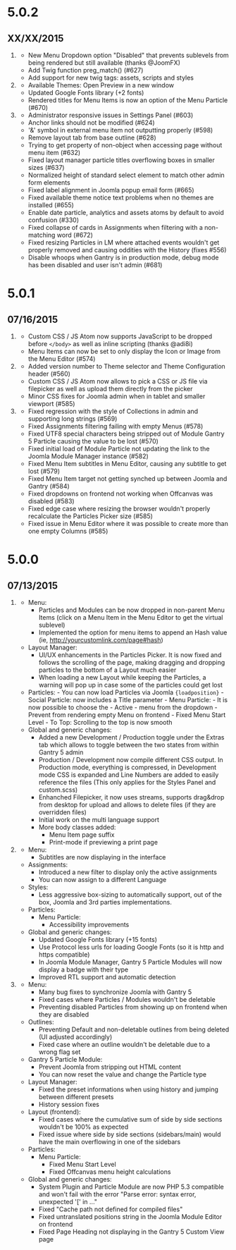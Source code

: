 # 5.0.2
## XX/XX/2015

1. [](#new)
    * New Menu Dropdown option "Disabled" that prevents sublevels from being rendered but still available (thanks @JoomFX)
    * Add Twig function preg_match() (#627)
    * Add support for new twig tags: assets, scripts and styles
2. [](#improved)
    * Available Themes: Open Preview in a new window
    * Updated Google Fonts library (+2 fonts)
    * Rendered titles for Menu Items is now an option of the Menu Particle (#670)
3. [](#bugfix)
    * Administrator responsive issues in Settings Panel (#603)
    * Anchor links should not be modified (#624)
    * '&' symbol in external menu item not outputting properly (#598)
    * Remove layout tab from base outline (#628)
    * Trying to get property of non-object when accessing page without menu item (#632)
    * Fixed layout manager particle titles overflowing boxes in smaller sizes (#637)
    * Normalized height of standard select element to match other admin form elements
    * Fixed label alignment in Joomla popup email form (#665)
    * Fixed available theme notice text problems when no themes are installed (#655)
    * Enable date particle, analytics and assets atoms by default to avoid confusion (#330)
    * Fixed collapse of cards in Assignments when filtering with a non-matching word (#672)
    * Fixed resizing Particles in LM where attached events wouldn't get properly removed and causing oddities with the History (fixes #556)
    * Disable whoops when Gantry is in production mode, debug mode has been disabled and user isn't admin (#681)

# 5.0.1
## 07/16/2015

1. [](#new)
    * Custom CSS / JS Atom now supports JavaScript to be dropped before `</body>` as well as inline scripting (thanks @adi8i)
    * Menu Items can now be set to only display the Icon or Image from the Menu Editor (#574)
2. [](#improved)
    * Added version number to Theme selector and Theme Configuration header (#560)
    * Custom CSS / JS Atom now allows to pick a CSS or JS file via filepicker as well as upload them directly from the picker
    * Minor CSS fixes for Joomla admin when in tablet and smaller viewport (#585)
3. [](#bugfix)
    * Fixed regression with the style of Collections in admin and supporting long strings  (#569)
    * Fixed Assignments filtering failing with empty Menus (#578)
    * Fixed UTF8 special characters being stripped out of Module Gantry 5 Particle causing the value to be lost (#570)
    * Fixed initial load of Module Particle not updating the link to the Joomla Module Manager instance (#582)
    * Fixed Menu Item subtitles in Menu Editor, causing any subtitle to get lost (#579)
    * Fixed Menu Item target not getting synched up between Joomla and Gantry (#584)
    * Fixed dropdowns on frontend not working when Offcanvas was disabled (#583)
    * Fixed edge case where resizing the browser wouldn't properly recalculate the Particles Picker size (#585)
    * Fixed issue in Menu Editor where it was possible to create more than one empty Columns (#585)

# 5.0.0
## 07/13/2015

1. [](#new)
    * Menu:
        - Particles and Modules can be now dropped in non-parent Menu Items (click on a Menu Item in the Menu Editor to get the virtual sublevel)
        - Implemented the option for menu items to append an Hash value (ie, http://yourcustomlink.com/page#hash)
    * Layout Manager:
        - UI/UX enhancements in the Particles Picker. It is now fixed and follows the scrolling of the page, making dragging and dropping particles to the bottom of a Layout much easier
        - When loading a new Layout while keeping the Particles, a warning will pop up in case some of the particles could get lost
    * Particles:
          - You can now load Particles via Joomla `{loadposition}`
          - Social Particle: now includes a Title parameter
          - Menu Particle:
              - It is now possible to choose the - Active - menu from the dropdown
              - Prevent from rendering empty Menu on frontend
              - Fixed Menu Start Level
          - To Top: Scrolling to the top is now smooth
    * Global and generic changes:
        - Added a new Development / Production toggle under the Extras tab which allows to toggle between the two states from within Gantry 5 admin
        - Production / Development now compile different CSS output. In Production mode, everything is compressed, in Development mode CSS is expanded and Line Numbers are added to easily reference the files (This only applies for the Styles Panel and custom.scss)
        - Enhanched Filepicker, it now uses streams, supports drag&drop from desktop for upload and allows to delete files (if they are overridden files)
        - Initial work on the multi language support
        - More body classes added:
            - Menu Item page suffix
            - Print-mode if previewing a print page
2. [](#improved)
    * Menu:
        - Subtitles are now displaying in the interface
    * Assignments:
        - Introduced a new filter to display only the active assignments
        - You can now assign to a different Language
    * Styles:
        - Less aggressive box-sizing to automatically support, out of the box, Joomla and 3rd parties implementations.
    * Particles:
        - Menu Particle:
            - Accessibility improvements
    * Global and generic changes:
        - Updated Google Fonts library (+15 fonts)
        - Use Protocol less urls for loading Google Fonts (so it is http and https compatible)
        - In Joomla Module Manager, Gantry 5 Particle Modules will now display a badge with their type
        - Improved RTL support and automatic detection
3. [](#bugfix)
    * Menu:
        - Many bug fixes to synchronize Joomla with Gantry 5
        - Fixed cases where Particles / Modules wouldn't be deletable
        - Preventing disabled Particles from showing up on frontend when they are disabled
    * Outlines:
        - Preventing Default and non-deletable outlines from being deleted (UI adjusted accordingly)
        - Fixed case where an outline wouldn't be deletable due to a wrong flag set
    * Gantry 5 Particle Module:
        - Prevent Joomla from stripping out HTML content
        - You can now reset the value and change the Particle type
    * Layout Manager:
        - Fixed the preset informations when using history and jumping between different presets
        - History session fixes
    * Layout (frontend):
        - Fixed cases where the cumulative sum of side by side sections wouldn't be 100% as expected
        - Fixed issue where side by side sections (sidebars/main) would have the main overflowing in one of the sidebars
    * Particles:
        - Menu Particle:
            - Fixed Menu Start Level
            - Fixed Offcanvas menu height calculations
    * Global and generic changes:
        - System Plugin and Particle Module are now PHP 5.3 compatible and won't fail with the error "Parse error: syntax error, unexpected '[' in ..."
        - Fixed "Cache path not defined for compiled files"
        - Fixed untranslated positions string in the Joomla Module Editor on frontend
        - Fixed Page Heading not displaying in the Gantry 5 Custom View page
